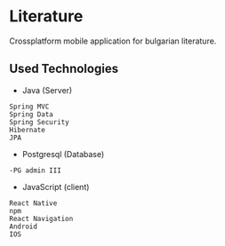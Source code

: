 # Literature

Crossplatform mobile application for bulgarian literature.

## Used Technologies

* Java (Server)

```
Spring MVC
Spring Data
Spring Security
Hibernate
JPA
```
* Postgresql (Database)

```
-PG admin III
```

* JavaScript (client)

```
React Native
npm
React Navigation
Android
IOS
```

